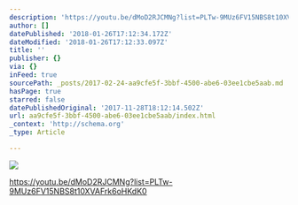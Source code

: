 ```yaml
---
description: 'https://youtu.be/dMoD2RJCMNg?list=PLTw-9MUz6FV15NBS8t10XVAFrk6oHKdK0'
author: []
datePublished: '2018-01-26T17:12:34.172Z'
dateModified: '2018-01-26T17:12:33.097Z'
title: ''
publisher: {}
via: {}
inFeed: true
sourcePath: _posts/2017-02-24-aa9cfe5f-3bbf-4500-abe6-03ee1cbe5aab.md
hasPage: true
starred: false
datePublishedOriginal: '2017-11-28T18:12:14.502Z'
url: aa9cfe5f-3bbf-4500-abe6-03ee1cbe5aab/index.html
_context: 'http://schema.org'
_type: Article

---
```

![](https://the-grid-user-content.s3-us-west-2.amazonaws.com/b88e6ae8-99c3-4f31-9425-ba3071dee8c4.png)

https://youtu.be/dMoD2RJCMNg?list=PLTw-9MUz6FV15NBS8t10XVAFrk6oHKdK0